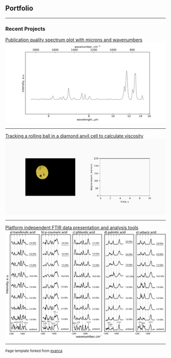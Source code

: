 ## Portfolio

---

### Recent Projects

[Publication quality spectrum plot with microns and wavenumbers](https://github.com/drwrenmontgomery/micron-wavenumber)
<img src="images/wn-um-example.jpg?raw=true"/>

---
[Tracking a rolling ball in a diamond anvil cell to calculate viscosity](https://github.com/drwrenmontgomery/rolling-sphere)
<img src="images/velocity_final.gif"/>

---
[Platform independent FTIR data presentation and analysis tools](https://github.com/drwrenmontgomery/HiPressureFTIR)
<img src="images/hiPTexample.jpg?raw=true"/>

---
<p style="font-size:11px">Page template forked from <a href="https://github.com/evanca/quick-portfolio">evanca</a></p>
<!-- Remove above link if you don't want to attibute -->
